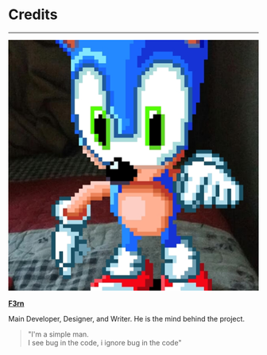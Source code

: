 # Credits
---
<!-- F3rn -->
<div class="creditsDivision">
    <img src="images/credits/F3rn.jpg" data-no-zoom>
    <div class="creditsInside">
        <p>
            <u><strong>F3rn</strong></u>
        </p>
        <p>
            Main Developer, Designer, and Writer. He is the mind behind the project.
        </p>
        <p>
            <blockquote>"I'm a simple man. <br> I see bug in the code, i ignore bug in the code"</blockquote>
        </p>
    </div>
</div>
